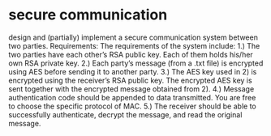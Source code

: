# secure communication
 design and (partially) implement a secure communication system between two parties.  Requirements:  The requirements of the system include:  1.) The two parties have each other’s RSA public key. Each of them holds his/her own RSA private key.  2.) Each party’s message (from a .txt file) is encrypted using AES before sending it to another party.  3.) The AES key used in 2) is encrypted using the receiver’s RSA public key. The encrypted AES key is sent together with the encrypted message obtained from 2).  4.) Message authentication code should be appended to data transmitted. You are free to choose the specific protocol of MAC.  5.) The receiver should be able to successfully authenticate, decrypt the message, and read the original message.
